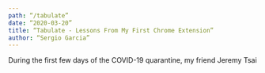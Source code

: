 ```yaml
---
path: “/tabulate”
date: “2020-03-20”
title: “Tabulate - Lessons From My First Chrome Extension”
author: “Sergio Garcia”
---
```


During the first few days of the COVID-19 quarantine, my friend Jeremy Tsai 
